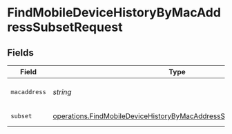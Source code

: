 # FindMobileDeviceHistoryByMacAddressSubsetRequest


## Fields

| Field                                                                                                                                                             | Type                                                                                                                                                              | Required                                                                                                                                                          | Description                                                                                                                                                       |
| ----------------------------------------------------------------------------------------------------------------------------------------------------------------- | ----------------------------------------------------------------------------------------------------------------------------------------------------------------- | ----------------------------------------------------------------------------------------------------------------------------------------------------------------- | ----------------------------------------------------------------------------------------------------------------------------------------------------------------- |
| `macaddress`                                                                                                                                                      | *string*                                                                                                                                                          | :heavy_check_mark:                                                                                                                                                | Mac address to filter by                                                                                                                                          |
| `subset`                                                                                                                                                          | [operations.FindMobileDeviceHistoryByMacAddressSubsetPathParamSubset](../../../sdk/models/operations/findmobiledevicehistorybymacaddresssubsetpathparamsubset.md) | :heavy_check_mark:                                                                                                                                                | Subset to filter by                                                                                                                                               |